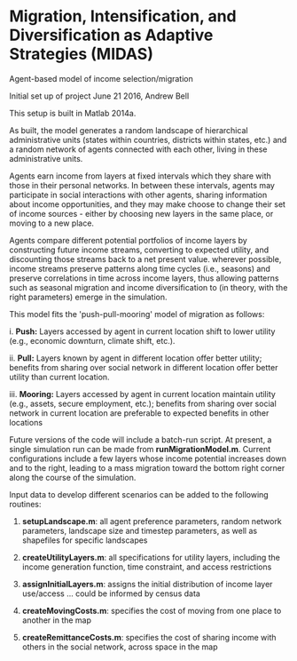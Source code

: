 # Migration, Intensification, and Diversification as Adaptive Strategies (MIDAS)
Agent-based model of income selection/migration

Initial set up of project June 21 2016, Andrew Bell

This setup is built in Matlab 2014a.

As built, the model generates a random landscape of hierarchical administrative units (states within countries, districts within states, etc.) and a random network of agents connected with each other, living in these administrative units.  

Agents earn income from layers at fixed intervals which they share with those in their personal networks.  In between these intervals, agents may participate in social interactions with other agents, sharing information about income opportunities, and they may make choose to change their set of income sources - either by choosing new layers in the same place, or moving to a new place.

Agents compare different potential portfolios of income layers by constructing future income streams, converting to expected utility, and discounting those streams back to a net present value.  wherever possible, income streams preserve patterns along time cycles (i.e., seasons) and preserve correlations in time across income layers, thus allowing patterns such as seasonal migration and income diversification to (in theory, with the right parameters) emerge in the simulation.

This model fits the 'push-pull-mooring' model of migration as follows:

i. **Push:** Layers accessed by agent in current location shift to lower utility (e.g., economic downturn, climate shift, etc.).

ii. **Pull:** Layers known by agent in different location offer better utility; benefits from sharing over social network in different location offer better utility than current location.

iii. **Mooring:** Layers accessed by agent in current location maintain utility (e.g., assets, secure employment, etc.); benefits from sharing over social network in current location are preferable to expected benefits in other locations

Future versions of the code will include a batch-run script.  At present, a single simulation run can be made from **runMigrationModel.m**.  Current configurations include a few layers whose income potential increases down and to the right, leading to a mass migration toward the bottom right corner along the course of the simulation.

Input data to develop different scenarios can be added to the following routines:

1. **setupLandscape.m**:  all agent preference parameters, random network parameters, landscape size and timestep parameters, as well as shapefiles for specific landscapes

2. **createUtilityLayers.m**: all specifications for utility layers, including the income generation function, time constraint, and access restrictions

3. **assignInitialLayers.m**: assigns the initial distribution of income layer use/access ... could be informed by census data

4. **createMovingCosts.m**: specifies the cost of moving from one place to another in the map

5. **createRemittanceCosts.m**: specifies the cost of sharing income with others in the social network, across space in the map
